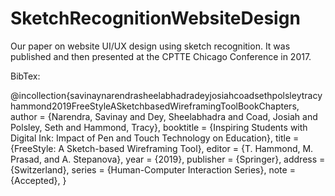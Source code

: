 # SketchRecognitionWebsiteDesign
Our paper on website UI/UX design using sketch recognition. It was published and then presented at the CPTTE Chicago Conference in 2017.

BibTex:

@incollection{savinaynarendrasheelabhadradeyjosiahcoadsethpolsleytracyhammond2019FreeStyleASketchbasedWireframingToolBookChapters,
  author =         {Narendra, Savinay and Dey, Sheelabhadra and Coad, Josiah and Polsley, Seth and Hammond, Tracy},
  booktitle =      {Inspiring Students with Digital Ink: Impact of Pen and Touch Technology on Education},
  title =          {FreeStyle: A Sketch-based Wireframing Tool},
  editor =         {T. Hammond, M. Prasad, and A. Stepanova},
  year =           {2019},
  publisher =      {Springer},
  address =        {Switzerland},
  series =         {Human-Computer Interaction Series},
  note =           {Accepted},
}
